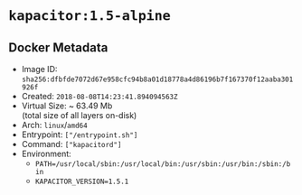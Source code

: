 # `kapacitor:1.5-alpine`

## Docker Metadata

- Image ID: `sha256:dfbfde7072d67e958cfc94b8a01d18778a4d86196b7f167370f12aaba301926f`
- Created: `2018-08-08T14:23:41.894094563Z`
- Virtual Size: ~ 63.49 Mb  
  (total size of all layers on-disk)
- Arch: `linux`/`amd64`
- Entrypoint: `["/entrypoint.sh"]`
- Command: `["kapacitord"]`
- Environment:
  - `PATH=/usr/local/sbin:/usr/local/bin:/usr/sbin:/usr/bin:/sbin:/bin`
  - `KAPACITOR_VERSION=1.5.1`

